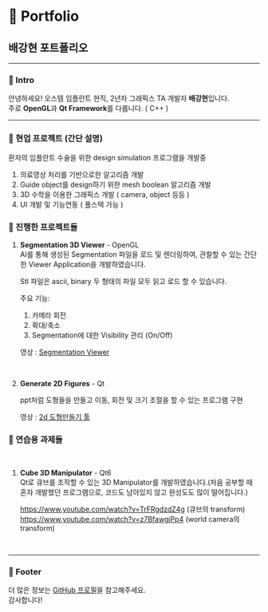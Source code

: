 # 🎨 Portfolio

## 배강현 포트폴리오

---

### 👋 Intro

안녕하세요! 오스템 임플란트 현직, 2년차 그래픽스 TA 개발자 **배강현**입니다.  
주로 **OpenGL**과 **Qt Framework**를 다룹니다. ( C++ )

---


### 📂 현업 프로젝트 (간단 설명)
환자의 임플란트 수술을 위한 design simulation 프로그램을 개발중
1. 의료영상 처리를 기반으로한 알고리즘 개발
2. Guide object를 design하기 위한 mesh boolean 알고리즘 개발
3. 3D 수학을 이용한 그래픽스 개발 ( camera, object 등등 )
4. UI 개발 및 기능연동 ( 풀스택 가능 )





### 📂 진행한 프로젝트들


1. **Segmentation 3D Viewer** - OpenGL  
   AI를 통해 생성된 Segmentation 파일을 로드 및 렌더링하여, 관찰할 수 있는 간단한 Viewer Application을 개발하였습니다.

   Stl 파일은 ascii, binary 두 형태의 파일 모두 읽고 로드 할 수 있습니다.


   주요 기능:  
   1) 카메라 회전  
   2) 확대/축소  
   3) Segmentation에 대한 Visibility 관리 (On/Off)
      
   영상 : [Segmentation Viewer](https://github.com/user-attachments/assets/7a594fa0-2d65-4fac-a01b-aa1d0c40eee3)



<br>
   


2. **Generate 2D Figures** - Qt
   
   ppt처럼 도형들을 만들고 이동, 회전 및 크기 조절을 할 수 있는 프로그램 구현

   영상 : [2d 도형만들기 툴](https://github.com/user-attachments/assets/29cffb28-d170-44e4-82e9-4761407d0e8d)



### 📂 연습용 과제들


<br>


1. **Cube 3D Manipulator** - Qt6  
   Qt로 큐브를 조작할 수 있는 3D Manipulator를 개발하였습니다.(처음 공부할 때 혼자 개발했던 프로그램으로, 코드도 남아있지 않고 완성도도 많이 떨어집니다.)
   
   https://www.youtube.com/watch?v=TrFRgdzdZ4g    (큐브의 transform)  
   https://www.youtube.com/watch?v=z7BfawgjPp4    (world camera의 transform)


<br>

---

### 🌟 Footer

더 많은 정보는 [GitHub 프로필](https://github.com/brianbae00)을 참고해주세요.  
감사합니다!
